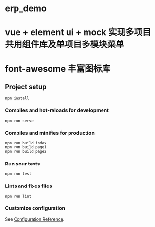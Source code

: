 # erp_demo
# vue + element ui + mock 实现多项目共用组件库及单项目多模块菜单
# font-awesome 丰富图标库
## Project setup
```
npm install
```

### Compiles and hot-reloads for development
```
npm run serve
```

### Compiles and minifies for production
```
npm run build index
npm run build page1
npm run build page2
```

### Run your tests
```
npm run test
```

### Lints and fixes files
```
npm run lint
```

### Customize configuration
See [Configuration Reference](https://cli.vuejs.org/config/).
